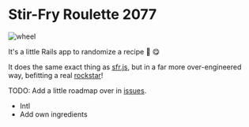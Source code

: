 # Stir-Fry Roulette 2077

![wheel](https://github.com/Cheezmeister/sfr2077/assets/576853/73f51a3a-be8f-4379-8efe-87ec3f808ae5)

It's a little Rails app to randomize a recipe 🤷 😋 

It does the same exact thing as [sfr.js](https://github.com/Cheezmeister/luchenlabs/blob/master/src/raw/tidbits/js/sfr.js), but in a far more over-engineered way, befitting a real [rockstar](https://github.com/avinassh/rockstar/)!

TODO: Add a little roadmap over in [issues](https://github.com/Cheezmeister/sfr2077/issues).
* Intl
* Add own ingredients
